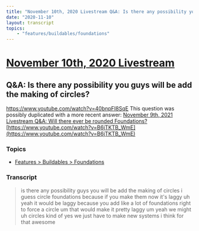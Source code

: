 ```yaml
---
title: "November 10th, 2020 Livestream Q&A: Is there any possibility you guys will be add the making of circles?"
date: "2020-11-10"
layout: transcript
topics:
    - "features/buildables/foundations"
---
```

# [November 10th, 2020 Livestream](../2020-11-10.md)
## Q&A: Is there any possibility you guys will be add the making of circles?
https://www.youtube.com/watch?v=40bnpFI8SqE
This question was possibly duplicated with a more recent answer: [November 9th, 2021 Livestream Q&A: Will there ever be rounded Foundations?](./yt-B6jTKTB_WmE.md) [https://www.youtube.com/watch?v=B6jTKTB_WmE](https://www.youtube.com/watch?v=B6jTKTB_WmE)


### Topics
* [Features > Buildables > Foundations](../topics/features/buildables/foundations.md)

### Transcript

> is there any possibility guys you will be add the making of circles i guess circle foundations because if you make them now it's laggy uh yeah it would be laggy because you add like a lot of foundations right to force a circle um that would make it pretty laggy um yeah we might uh circles kind of yes we just have to make new systems i think for that awesome
